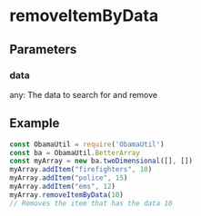 # removeItemByData
## Parameters
### data
any: The data to search for and remove
## Example
```javascript
const ObamaUtil = require('ObamaUtil')
const ba = ObamaUtil.BetterArray
const myArray = new ba.twoDimensional([], [])
myArray.addItem("firefighters", 10)
myArray.addItem("police", 15)
myArray.addItem("ems", 12)
myArray.removeItemByData(10)
// Removes the item that has the data 10
```